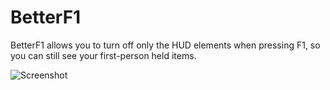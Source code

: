 # BetterF1

BetterF1 allows you to turn off only the HUD elements when pressing F1, so you can still see your first-person held items.

![Screenshot](../assets/images/screenshot.png)
